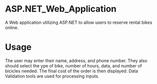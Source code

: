 # ASP.NET_Web_Application
A Web application utilizing ASP.NET to allow users to reserve rental bikes online.

# Usage
The user may enter their name, address, and phone number. They also should select the ype of bike, number of hours, data, and number of bicicles needed. The final cost of the order is then displayed. Data Validation tools are used for processing inputs.
